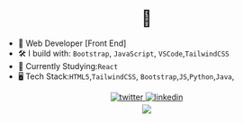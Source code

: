 
<h1 align="center"> 👋 </h1>


  -  🏢 Web Developer [Front End]
  -  🛠️ I build with: `Bootstrap`, `JavaScript`, `VSCode`,`TailwindCSS`
  -  🧠 Currently Studying:`React`
  -  🖥️ Tech Stack:`HTML5`,`TailwindCSS`, `Bootstrap`,`JS`,`Python`,`Java`,









<div align="center">

<a href="https://twitter.com/APboatt" target="_blank">
<img src=https://img.shields.io/badge/twitter-%2300acee.svg?&style=for-the-badge&logo=twitter&logoColor=white alt=twitter style="margin-bottom: 5px;" />
</a>

<a href="https://linkedin.com/in/appiah-boateng-0a0014240" target="_blank">
<img src=https://img.shields.io/badge/linkedin-%231E77B5.svg?&style=for-the-badge&logo=linkedin&logoColor=white alt=linkedin style="margin-bottom: 5px;" />
</a>  
</div>  



</td><td valign="top" width="33%">



</td><td valign="top" width="33%">


 

<div align="center">
<img src="https://komarev.com/ghpvc/?username=thehero1z&&style=flat-square" align="center" />
</div>  
